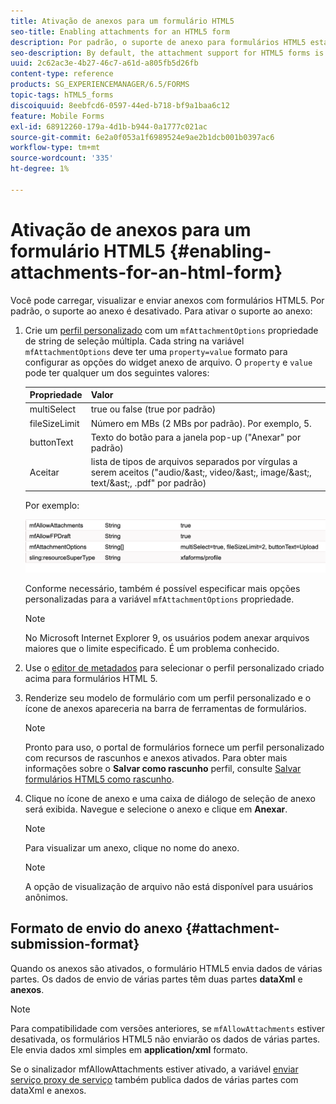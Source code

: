 ```yaml
---
title: Ativação de anexos para um formulário HTML5
seo-title: Enabling attachments for an HTML5 form
description: Por padrão, o suporte de anexo para formulários HTML5 está desativado.
seo-description: By default, the attachment support for HTML5 forms is disabled.
uuid: 2c62ac3e-4b27-46c7-a61d-a805fb5d26fb
content-type: reference
products: SG_EXPERIENCEMANAGER/6.5/FORMS
topic-tags: hTML5_forms
discoiquuid: 8eebfcd6-0597-44ed-b718-bf9a1baa6c12
feature: Mobile Forms
exl-id: 68912260-179a-4d1b-b944-0a1777c021ac
source-git-commit: 6e2a0f053a1f6989524e9ae2b1dcb001b0397ac6
workflow-type: tm+mt
source-wordcount: '335'
ht-degree: 1%

---
```


# Ativação de anexos para um formulário HTML5 {#enabling-attachments-for-an-html-form}

Você pode carregar, visualizar e enviar anexos com formulários HTML5. Por padrão, o suporte ao anexo é desativado. Para ativar o suporte ao anexo:

1. Crie um [perfil personalizado](/help/forms/using/custom-profile.md) com um `mfAttachmentOptions` propriedade de string de seleção múltipla. Cada string na variável `mfAttachmentOptions` deve ter uma `property=value` formato para configurar as opções do widget anexo de arquivo. O `property` e `value` pode ter qualquer um dos seguintes valores:

   | Propriedade | Valor |
   |--- |---|
   | multiSelect | true ou false (true por padrão) |
   | fileSizeLimit | Número em MBs (2 MBs por padrão). Por exemplo, 5. |
   | buttonText | Texto do botão para a janela pop-up (&quot;Anexar&quot; por padrão) |
   | Aceitar | lista de tipos de arquivos separados por vírgulas a serem aceitos (&quot;audio/&amp;ast;, video/&amp;ast;, image/&amp;ast;, text/&amp;ast;, .pdf&quot; por padrão) |

   Por exemplo:

   ![configurar opções](assets/mfAttachmentOptions.png)

   Conforme necessário, também é possível especificar mais opções personalizadas para a variável `mfAttachmentOptions` propriedade.

   >[!NOTE]
   >
   >No Microsoft Internet Explorer 9, os usuários podem anexar arquivos maiores que o limite especificado. É um problema conhecido.

1. Use o [editor de metadados](/help/forms/using/manage-form-metadata.md) para selecionar o perfil personalizado criado acima para formulários HTML 5.
1. Renderize seu modelo de formulário com um perfil personalizado e o ícone de anexos apareceria na barra de ferramentas de formulários.

   >[!NOTE]
   >
   >Pronto para uso, o portal de formulários fornece um perfil personalizado com recursos de rascunhos e anexos ativados. Para obter mais informações sobre o **Salvar como rascunho** perfil, consulte [Salvar formulários HTML5 como rascunho](/help/forms/using/saving-html5-form-draft.md).

1. Clique no ícone de anexo e uma caixa de diálogo de seleção de anexo será exibida. Navegue e selecione o anexo e clique em **Anexar**.

   >[!NOTE]
   >
   >Para visualizar um anexo, clique no nome do anexo.

   >[!NOTE]
   >
   >A opção de visualização de arquivo não está disponível para usuários anônimos.

## Formato de envio do anexo {#attachment-submission-format}

Quando os anexos são ativados, o formulário HTML5 envia dados de várias partes. Os dados de envio de várias partes têm duas partes **dataXml** e **anexos**.

>[!NOTE]
>
>Para compatibilidade com versões anteriores, se `mfAllowAttachments` estiver desativada, os formulários HTML5 não enviarão os dados de várias partes. Ele envia dados xml simples em **application/xml** formato.

Se o sinalizador mfAllowAttachments estiver ativado, a variável [enviar serviço proxy de serviço](/help/forms/using/service-proxy.md) também publica dados de várias partes com dataXml e anexos.
